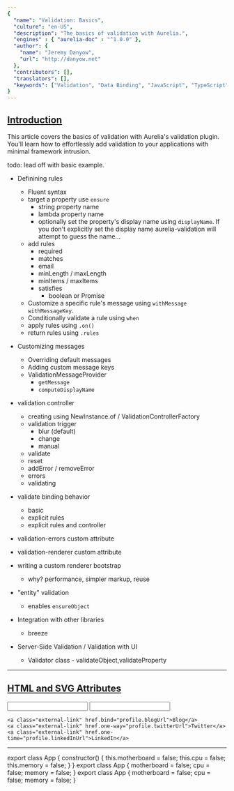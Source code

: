 ```yaml
---
{
  "name": "Validation: Basics",
  "culture": "en-US",
  "description": "The basics of validation with Aurelia.",
  "engines" : { "aurelia-doc" : "^1.0.0" },
  "author": {
    "name": "Jeremy Danyow",
  	"url": "http://danyow.net"
  },
  "contributors": [],
  "translators": [],
  "keywords": ["Validation", "Data Binding", "JavaScript", "TypeScript"]
}
---
```


## [Introduction](aurelia-doc://section/1/version/1.0.0)

This article covers the basics of validation with Aurelia's validation plugin. You'll learn how to effortlessly add validation to your applications with minimal framework intrusion.

todo: lead off with basic example.


* Definining rules
  * Fluent syntax  
  * target a property use `ensure`
    * string property name
    * lambda property name
    * optionally set the property's display name using `displayName`. If you don't explicitly set the display name aurelia-validation will attempt to guess the name...
  * add rules
    * required
    * matches
    * email
    * minLength / maxLength
    * minItems / maxItems
    * satisfies
      * boolean or Promise<boolean>
  * Customize a specific rule's message using `withMessage` `withMessageKey`.
  * Conditionally validate a rule using `when`
  * apply rules using `.on()`
  * return rules using `.rules`

* Customizing messages
  * Overriding default messages
  * Adding custom message keys
  * ValidationMessageProvider 
    * `getMessage`
    * `computeDisplayName`

* validation controller
  * creating using NewInstance.of / ValidationControllerFactory
  * validation trigger
    * blur (default)
    * change
    * manual
  * validate
  * reset
  * addError / removeError
  * errors
  * validating

* validate binding behavior
  * basic
  * explicit rules
  * explicit rules and controller

* validation-errors custom attribute

* validation-renderer custom attribute

* writing a custom renderer
  bootstrap
  * why? performance, simpler markup, reuse

* "entity" validation
  * enables `ensureObject`

* Integration with other libraries
  * breeze

* Server-Side Validation / Validation with UI
  * Validator class - validateObject,validateProperty


--------


## [HTML and SVG Attributes](aurelia-doc://section/2/version/1.0.0)


<code-listing heading="HTML Attribute Binding Examples">
  <source-code lang="HTML">
    <input type="text" value.bind="firstName">
    <input type="text" value.two-way="lastName">

    <a class="external-link" href.bind="profile.blogUrl">Blog</a>
    <a class="external-link" href.one-way="profile.twitterUrl">Twitter</a>
    <a class="external-link" href.one-time="profile.linkedInUrl">LinkedIn</a>
  </source-code>
</code-listing>





------------------------------

<code-listing heading="app${context.language.fileExtension}">
  <source-code lang="ES 2015">
    export class App {
      constructor() {
        this.motherboard = false;
        this.cpu = false;
        this.memory = false;
      }
    }
  </source-code>
  <source-code lang="ES 2016">
    export class App {
      motherboard = false;
      cpu = false;
      memory = false;
    }
  </source-code>
  <source-code lang="TypeScript">
    export class App {
      motherboard = false;
      cpu = false;
      memory = false;
    }
  </source-code>
</code-listing>

<code-listing heading="app.html">
  <source-code lang="HTML">
    <template>
      <form>
        <h4>Products</h4>
        <label><input type="checkbox" checked.bind="motherboard">  Motherboard</label>
        <label><input type="checkbox" checked.bind="cpu"> CPU</label>
        <label><input type="checkbox" checked.bind="memory"> Memory</label>

        motherboard = ${motherboard}<br/>
        cpu = ${cpu}<br/>
        memory = ${memory}<br/>
      </form>
    </template>
  </source-code>
</code-listing>

<au-demo heading="Boolean checkboxes demo">
  <source-code src="example/binding-checkboxes/booleans/app.js"></source-code>
</au-demo>
